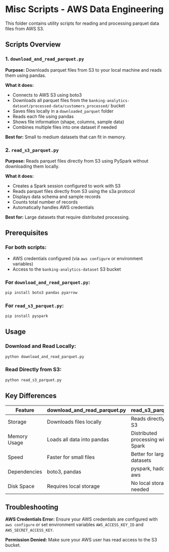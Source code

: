 # Misc Scripts - AWS Data Engineering

This folder contains utility scripts for reading and processing parquet data files from AWS S3.

## Scripts Overview

### 1. `download_and_read_parquet.py`
**Purpose:** Downloads parquet files from S3 to your local machine and reads them using pandas.

**What it does:**
- Connects to AWS S3 using boto3
- Downloads all parquet files from the `banking-analytics-dataset/processed-data/customers_processed/` bucket
- Saves files locally in a `downloaded_parquet` folder
- Reads each file using pandas
- Shows file information (shape, columns, sample data)
- Combines multiple files into one dataset if needed

**Best for:** Small to medium datasets that can fit in memory.

### 2. `read_s3_parquet.py`
**Purpose:** Reads parquet files directly from S3 using PySpark without downloading them locally.

**What it does:**
- Creates a Spark session configured to work with S3
- Reads parquet files directly from S3 using the s3a protocol
- Displays data schema and sample records
- Counts total number of records
- Automatically handles AWS credentials

**Best for:** Large datasets that require distributed processing.

## Prerequisites

### For both scripts:
- AWS credentials configured (via `aws configure` or environment variables)
- Access to the `banking-analytics-dataset` S3 bucket

### For `download_and_read_parquet.py`:
```bash
pip install boto3 pandas pyarrow
```

### For `read_s3_parquet.py`:
```bash
pip install pyspark
```

## Usage

### Download and Read Locally:
```bash
python download_and_read_parquet.py
```

### Read Directly from S3:
```bash
python read_s3_parquet.py
```

## Key Differences

| Feature | download_and_read_parquet.py | read_s3_parquet.py |
|---------|------------------------------|-------------------|
| Storage | Downloads files locally | Reads directly from S3 |
| Memory Usage | Loads all data into pandas | Distributed processing with Spark |
| Speed | Faster for small files | Better for large datasets |
| Dependencies | boto3, pandas | pyspark, hadoop-aws |
| Disk Space | Requires local storage | No local storage needed |

## Troubleshooting

**AWS Credentials Error:** Ensure your AWS credentials are configured with `aws configure` or set environment variables `AWS_ACCESS_KEY_ID` and `AWS_SECRET_ACCESS_KEY`.

**Permission Denied:** Make sure your AWS user has read access to the S3 bucket.